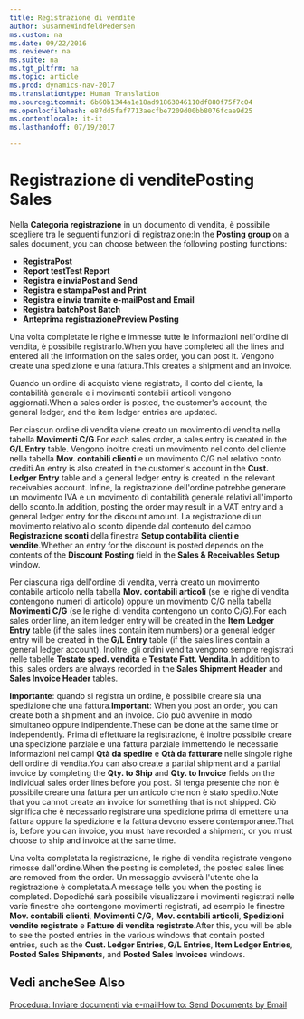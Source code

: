 ```yaml
---
title: Registrazione di vendite
author: SusanneWindfeldPedersen
ms.custom: na
ms.date: 09/22/2016
ms.reviewer: na
ms.suite: na
ms.tgt_pltfrm: na
ms.topic: article
ms.prod: dynamics-nav-2017
ms.translationtype: Human Translation
ms.sourcegitcommit: 6b60b1344a1e18ad91863046110df880f75f7c04
ms.openlocfilehash: e87dd5faf7713aecfbe7209d00bb8076fcae9d25
ms.contentlocale: it-it
ms.lasthandoff: 07/19/2017

---
```


# <a name="posting-sales"></a><span data-ttu-id="a917e-102">Registrazione di vendite</span><span class="sxs-lookup"><span data-stu-id="a917e-102">Posting Sales</span></span>
<span data-ttu-id="a917e-103">Nella **Categoria registrazione** in un documento di vendita, è possibile scegliere tra le seguenti funzioni di registrazione:</span><span class="sxs-lookup"><span data-stu-id="a917e-103">In the **Posting group** on a sales document, you can choose between the following posting functions:</span></span>

- <span data-ttu-id="a917e-104">**Registra**</span><span class="sxs-lookup"><span data-stu-id="a917e-104">**Post**</span></span>
- <span data-ttu-id="a917e-105">**Report test**</span><span class="sxs-lookup"><span data-stu-id="a917e-105">**Test Report**</span></span>
- <span data-ttu-id="a917e-106">**Registra e invia**</span><span class="sxs-lookup"><span data-stu-id="a917e-106">**Post and Send**</span></span>
- <span data-ttu-id="a917e-107">**Registra e stampa**</span><span class="sxs-lookup"><span data-stu-id="a917e-107">**Post and Print**</span></span>
- <span data-ttu-id="a917e-108">**Registra e invia tramite e-mail**</span><span class="sxs-lookup"><span data-stu-id="a917e-108">**Post and Email**</span></span>
- <span data-ttu-id="a917e-109">**Registra batch**</span><span class="sxs-lookup"><span data-stu-id="a917e-109">**Post Batch**</span></span>
- <span data-ttu-id="a917e-110">**Anteprima registrazione**</span><span class="sxs-lookup"><span data-stu-id="a917e-110">**Preview Posting**</span></span>

<span data-ttu-id="a917e-111">Una volta completate le righe e immesse tutte le informazioni nell'ordine di vendita, è possibile registrarlo.</span><span class="sxs-lookup"><span data-stu-id="a917e-111">When you have completed all the lines and entered all the information on the sales order, you can post it.</span></span> <span data-ttu-id="a917e-112">Vengono create una spedizione e una fattura.</span><span class="sxs-lookup"><span data-stu-id="a917e-112">This creates a shipment and an invoice.</span></span>

<span data-ttu-id="a917e-113">Quando un ordine di acquisto viene registrato, il conto del cliente, la contabilità generale e i movimenti contabili articoli vengono aggiornati.</span><span class="sxs-lookup"><span data-stu-id="a917e-113">When a sales order is posted, the customer's account, the general ledger, and the item ledger entries are updated.</span></span>

<span data-ttu-id="a917e-114">Per ciascun ordine di vendita viene creato un movimento di vendita nella tabella **Movimenti C/G**.</span><span class="sxs-lookup"><span data-stu-id="a917e-114">For each sales order, a sales entry is created in the **G/L Entry** table.</span></span> <span data-ttu-id="a917e-115">Vengono inoltre creati un movimento nel conto del cliente nella tabella **Mov. contabili clienti** e un movimento C/G nel relativo conto crediti.</span><span class="sxs-lookup"><span data-stu-id="a917e-115">An entry is also created in the customer's account in the **Cust. Ledger Entry** table and a general ledger entry is created in the relevant receivables account.</span></span> <span data-ttu-id="a917e-116">Infine, la registrazione dell'ordine potrebbe generare un movimento IVA e un movimento di contabilità generale relativi all'importo dello sconto.</span><span class="sxs-lookup"><span data-stu-id="a917e-116">In addition, posting the order may result in a VAT entry and a general ledger entry for the discount amount.</span></span> <span data-ttu-id="a917e-117">La registrazione di un movimento relativo allo sconto dipende dal contenuto del campo **Registrazione sconti** della finestra **Setup contabilità clienti e vendite**.</span><span class="sxs-lookup"><span data-stu-id="a917e-117">Whether an entry for the discount is posted depends on the contents of the **Discount Posting** field in the **Sales & Receivables Setup** window.</span></span>

<span data-ttu-id="a917e-118">Per ciascuna riga dell'ordine di vendita, verrà creato un movimento contabile articolo nella tabella **Mov. contabili articoli** (se le righe di vendita contengono numeri di articolo) oppure un movimento C/G nella tabella **Movimenti C/G** (se le righe di vendita contengono un conto C/G).</span><span class="sxs-lookup"><span data-stu-id="a917e-118">For each sales order line, an item ledger entry will be created in the **Item Ledger Entry** table (if the sales lines contain item numbers) or a general ledger entry will be created in the **G/L Entry** table (if the sales lines contain a general ledger account).</span></span> <span data-ttu-id="a917e-119">Inoltre, gli ordini vendita vengono sempre registrati nelle tabelle **Testate sped. vendita** e **Testate Fatt. Vendita**.</span><span class="sxs-lookup"><span data-stu-id="a917e-119">In addition to this, sales orders are always recorded in the **Sales Shipment Header** and **Sales Invoice Header** tables.</span></span>

<span data-ttu-id="a917e-120">**Importante**: quando si registra un ordine, è possibile creare sia una spedizione che una fattura.</span><span class="sxs-lookup"><span data-stu-id="a917e-120">**Important**: When you post an order, you can create both a shipment and an invoice.</span></span> <span data-ttu-id="a917e-121">Ciò può avvenire in modo simultaneo oppure indipendente.</span><span class="sxs-lookup"><span data-stu-id="a917e-121">These can be done at the same time or independently.</span></span> <span data-ttu-id="a917e-122">Prima di effettuare la registrazione, è inoltre possibile creare una spedizione parziale e una fattura parziale immettendo le necessarie informazioni nei campi **Qtà da spedire** e **Qtà da fatturare** nelle singole righe dell'ordine di vendita.</span><span class="sxs-lookup"><span data-stu-id="a917e-122">You can also create a partial shipment and a partial invoice by completing the **Qty. to Ship** and **Qty. to Invoice** fields on the individual sales order lines before you post.</span></span> <span data-ttu-id="a917e-123">Si tenga presente che non è possibile creare una fattura per un articolo che non è stato spedito.</span><span class="sxs-lookup"><span data-stu-id="a917e-123">Note that you cannot create an invoice for something that is not shipped.</span></span> <span data-ttu-id="a917e-124">Ciò significa che è necessario registrare una spedizione prima di emettere una fattura oppure la spedizione e la fattura devono essere contemporanee.</span><span class="sxs-lookup"><span data-stu-id="a917e-124">That is, before you can invoice, you must have recorded a shipment, or you must choose to ship and invoice at the same time.</span></span> 

<span data-ttu-id="a917e-125">Una volta completata la registrazione, le righe di vendita registrate vengono rimosse dall'ordine.</span><span class="sxs-lookup"><span data-stu-id="a917e-125">When the posting is completed, the posted sales lines are removed from the order.</span></span> <span data-ttu-id="a917e-126">Un messaggio avviserà l'utente che la registrazione è completata.</span><span class="sxs-lookup"><span data-stu-id="a917e-126">A message tells you when the posting is completed.</span></span> <span data-ttu-id="a917e-127">Dopodiché sarà possibile visualizzare i movimenti registrati nelle varie finestre che contengono movimenti registrati, ad esempio le finestre **Mov. contabili clienti**, **Movimenti C/G**, **Mov. contabili articoli**, **Spedizioni vendite registrate** e **Fatture di vendita registrate**.</span><span class="sxs-lookup"><span data-stu-id="a917e-127">After this, you will be able to see the posted entries in the various windows that contain posted entries, such as the **Cust. Ledger Entries**, **G/L Entries**, **Item Ledger Entries**, **Posted Sales Shipments**, and **Posted Sales Invoices** windows.</span></span>

## <a name="see-also"></a><span data-ttu-id="a917e-128">Vedi anche</span><span class="sxs-lookup"><span data-stu-id="a917e-128">See Also</span></span>
[<span data-ttu-id="a917e-129">Procedura: Inviare documenti via e-mail</span><span class="sxs-lookup"><span data-stu-id="a917e-129">How to: Send Documents by Email</span></span>](ui-how-send-documents-email.md)

